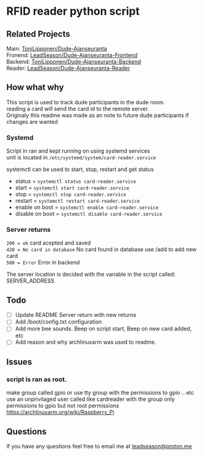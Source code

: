 # RFID reader python script

## Related Projects
Main:    [ToniLipponen/Dude-Ajanseuranta](https://github.com/ToniLipponen/Dude-Ajanseuranta)  
Fronend: [LeadSeason/Dude-Ajanseuranta-Frontend](https://github.com/LeadSeason/Dude-Ajanseuranta-Frontend)  
Backend: [ToniLipponen/Dude-Ajanseuranta-Backend](https://github.com/ToniLipponen/Dude-Ajanseuranta-Backend)  
Reader:  [LeadSeason/Dude-Ajanseuranta-Reader](https://github.com/LeadSeason/Dude-Ajanseuranta-Reader)

## How what why
This script is used to track dude participants in the dude room.  
reading a card will send the card id to the remote server.  
Originaly this readme was made as an note to future dude participants if changes are wanted

### Systemd
Script in ran and kept running on  using systemd services  
unit is located in `/etc/systemd/system/card-reader.service`  

systemctl can be used to start, stop, restart and get status  
- status = `systemctl status card-reader.service`  
- start = `systemctl start card-reader.service`  
- stop = `systemctl stop card-reader.service`  
- restart = `systemctl restart card-reader.service`  
- enable on boot = `systemctl enable card-reader.service`  
- disable on boot = `systemctl disable card-reader.service`  

### Server returns
`200 = ok` card acepted and saved  
`420 = No card in database` No card found in database use /add to add new card  
`500 = Error` Error in backend  

The server location is decided with the variable in the script called: SERVER_ADDRESS

## Todo
- [ ] Update README Server return with new returns
- [ ] Add /boot/config.txt configuration
- [ ] Add more bee sounds. Beep on script start, Beep on new card added, etc
- [ ] Add reason and why archlinuxarm was used to readme.

## Issues
### script is ran as root.
make group called gpio or use tty group with the permissions to gpio .. etc
use an unprivilaged user called like cardreader with the group
only permissions to gpio but not root permissions
https://archlinuxarm.org/wiki/Raspberry_Pi

## Questions
If you have any questions feel free to email me at <a href="mailto:leadseason@proton.me">leadseason@proton.me</a>
